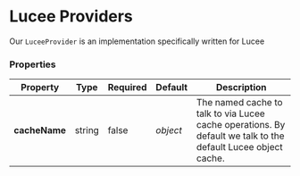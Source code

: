 # Lucee Providers

Our `LuceeProvider` is an implementation specifically written for Lucee

### Properties

| Property      | Type   | Required | Default  | Description                                                                                                  |
| ------------- | ------ | -------- | -------- | ------------------------------------------------------------------------------------------------------------ |
| **cacheName** | string | false    | _object_ | The named cache to talk to via Lucee cache operations. By default we talk to the default Lucee object cache. |
